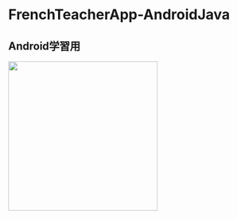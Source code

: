# FrenchTeacherApp-AndroidJava

## Android学習用

<img src="https://github.com/hiroyuki0402/FrenchTeacherApp-AndroidJava/assets/88645049/902e1a5e-9b56-416c-b554-ef6f357bfa53" width="300">
